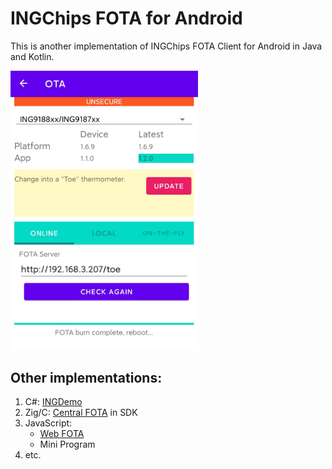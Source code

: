 # INGChips FOTA for Android

This is another implementation of INGChips FOTA Client for Android in Java and Kotlin.

<img src="./img/ui.png" width="300px"/>

## Other implementations:

1. C#: [INGDemo](https://github.com/ingchips/INGdemo/tree/master/INGdemo/INGdemo/FOTA)
1. Zig/C: [Central FOTA](https://github.com/ingchips/ING918XX_SDK_SOURCE/tree/master/examples-gcc/central_fota) in SDK
1. JavaScript:
    * [Web FOTA](https://ingchips.github.io/web_apps/ing918_ota/index.html)
    * Mini Program
1. etc.

